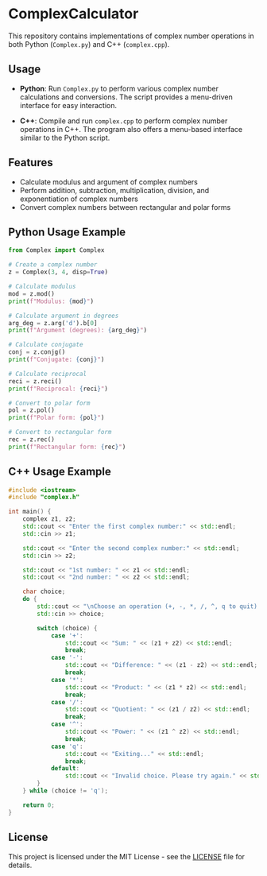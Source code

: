 # ComplexCalculator

This repository contains implementations of complex number operations in both Python (`Complex.py`) and C++ (`complex.cpp`).

## Usage

- **Python**: Run `Complex.py` to perform various complex number calculations and conversions. The script provides a menu-driven interface for easy interaction.

- **C++**: Compile and run `complex.cpp` to perform complex number operations in C++. The program also offers a menu-based interface similar to the Python script.

## Features

- Calculate modulus and argument of complex numbers
- Perform addition, subtraction, multiplication, division, and exponentiation of complex numbers
- Convert complex numbers between rectangular and polar forms

## Python Usage Example

```python
from Complex import Complex

# Create a complex number
z = Complex(3, 4, disp=True)

# Calculate modulus
mod = z.mod()
print(f"Modulus: {mod}")

# Calculate argument in degrees
arg_deg = z.arg('d').b[0]
print(f"Argument (degrees): {arg_deg}")

# Calculate conjugate
conj = z.conjg()
print(f"Conjugate: {conj}")

# Calculate reciprocal
reci = z.reci()
print(f"Reciprocal: {reci}")

# Convert to polar form
pol = z.pol()
print(f"Polar form: {pol}")

# Convert to rectangular form
rec = z.rec()
print(f"Rectangular form: {rec}")
```

## C++ Usage Example

```cpp
#include <iostream>
#include "complex.h"

int main() {
    complex z1, z2;
    std::cout << "Enter the first complex number:" << std::endl;
    std::cin >> z1;

    std::cout << "Enter the second complex number:" << std::endl;
    std::cin >> z2;

    std::cout << "1st number: " << z1 << std::endl;
    std::cout << "2nd number: " << z2 << std::endl;

    char choice;
    do {
        std::cout << "\nChoose an operation (+, -, *, /, ^, q to quit): ";
        std::cin >> choice;

        switch (choice) {
            case '+':
                std::cout << "Sum: " << (z1 + z2) << std::endl;
                break;
            case '-':
                std::cout << "Difference: " << (z1 - z2) << std::endl;
                break;
            case '*':
                std::cout << "Product: " << (z1 * z2) << std::endl;
                break;
            case '/':
                std::cout << "Quotient: " << (z1 / z2) << std::endl;
                break;
            case '^':
                std::cout << "Power: " << (z1 ^ z2) << std::endl;
                break;
            case 'q':
                std::cout << "Exiting..." << std::endl;
                break;
            default:
                std::cout << "Invalid choice. Please try again." << std::endl;
        }
    } while (choice != 'q');

    return 0;
}
```

## License

This project is licensed under the MIT License - see the [LICENSE](LICENSE) file for details.